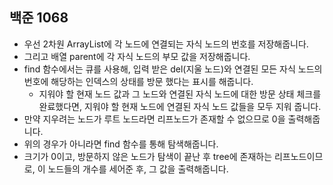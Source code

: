 ## 백준 1068
- 우선 2차원 ArrayList에 각 노드에 연결되는 자식 노드의 번호를 저장해줍니다.
- 그리고 배열 parent에 각 자식 노드의 부모 값을 저장해줍니다.
- find 함수에서는 큐를 사용해, 입력 받은 del(지울 노드)와 연결된 모든 자식 노드의 번호에 해당하는 인덱스의 상태를 방문 했다는 표시를 해줍니다.
  - 지워야 할 현재 노드 값과 그 노드와 연결된 자식 노드에 대한 방문 상태 체크를 완료했다면, 지워야 할 현재 노드에 연결된 자식 노드 값들을 모두 지워 줍니다.
- 만약 지우려는 노드가 루트 노드라면 리프노드가 존재할 수 없으므로 0을 출력해줍니다.
- 위의 경우가 아니라면 find 함수를 통해 탐색해줍니다.
- 크기가 0이고, 방문하지 않은 노드가 탐색이 끝난 후 tree에 존재하는 리프노드이므로, 이 노드들의 개수를 세어준 후, 그 값을 출력해줍니다.  